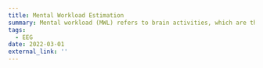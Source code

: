 ```yaml
---
title: Mental Workload Estimation
summary: Mental workload (MWL) refers to brain activities, which are the number of resources in the human brain. 
tags:
  - EEG
date: 2022-03-01
external_link: ''
---
```

